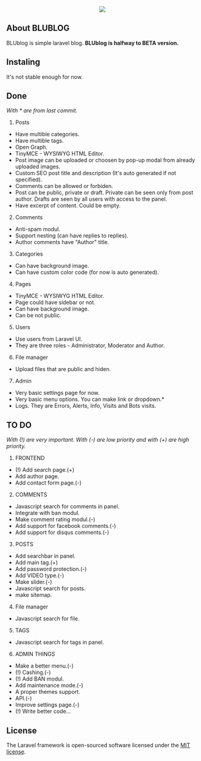 <p align="center"><img src="https://laravel.com/assets/img/components/logo-laravel.svg"></p>

## About BLUBLOG
BLUblog is simple laravel blog. **BLUblog is halfway to BETA version.**

## Instaling
It's not stable enough for now.

## Done
*With * are from last commit.*

1. Posts
- Have multible categories.
- Have multible tags.
- Open Graph.
- TinyMCE - WYSIWYG HTML Editor.
- Post image can be uploaded or choosen by pop-up modal from already uploaded images.
- Custom SEO post title and description (It's auto generated if not specified).
- Comments can be allowed or forbiden.
- Post can be public, private or draft. Private can be seen only from post author. Drafts are seen by all users with access to the panel.
- Have excerpt of content. Could be empty.

2. Comments
- Anti-spam modul.
- Support nesting (can have replies to replies).
- Author comments have "Author" title.

3. Categories
- Can have background image.
- Can have custom color code (for now is auto generated).

4. Pages
- TinyMCE - WYSIWYG HTML Editor.
- Page could have sidebar or not.
- Can have background image.
- Can be not public.

5. Users
- Use users from Laravel UI.
- They are three roles - Administrator, Moderator and Author.

6. File manager
- Upload files that are public and hiden.

7. Admin
- Very basic settings page for now.
- Very basic menu options. You can make link or dropdown.*
- Logs. They are Errors, Alerts, Info, Visits and Bots visits.

## TO DO
*With (!) are very important.*
*With (-) are low priority and with (+) are high priority.*

1. FRONTEND
- (!) Add search page.(+)
- Add author page.
- Add contact form page.(-)

2. COMMENTS
- Javascript search for comments in panel.
- Integrate with ban modul.
- Make comment rating modul.(-)
- Add support for facebook comments.(-)
- Add support for disqus comments.(-)

3. POSTS
- Add searchbar in panel.
- Add main tag.(+)
- Add password protection.(-)
- Add VIDEO type.(-)
- Make slider.(-)
- Javascript search for posts.
- make sitemap.

4. File manager 
- Javascript search for file.

5. TAGS
- Javascript search for tags in panel.

6. ADMIN THINGS
- Make a better menu.(-)
- (!) Cashing.(-)
- (!) Add BAN modul.
- Add maintenance mode.(-)
- A proper themes support.
- API.(-)
- Improve settings page.(-)
- (!) Write better code...


## License

The Laravel framework is open-sourced software licensed under the [MIT license](https://opensource.org/licenses/MIT).
